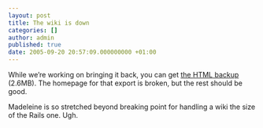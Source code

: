 ```yaml
---
layout: post
title: The wiki is down
categories: []
author: admin
published: true
date: 2005-09-20 20:57:09.000000000 +01:00
---
```

<p>While we&#8217;re working on bringing it back, you can get <a href="http://www.rubyonrails.com/backups/rails-html-2005-09-20-16-09.zip">the <span class="caps">HTML</span> backup</a> (2.6MB). The homepage for that export is broken, but the rest should be good.</p>
<p>Madeleine is so stretched beyond breaking point for handling a wiki the size of the Rails one. Ugh.</p>
